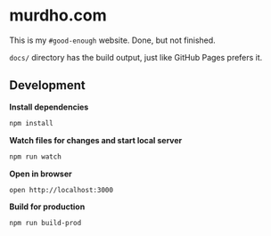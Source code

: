 # murdho.com

This is my `#good-enough` website. Done, but not finished.

`docs/` directory has the build output, just like GitHub Pages prefers it.

## Development

**Install dependencies**
```sh
npm install
```

**Watch files for changes and start local server**
```sh
npm run watch
```

**Open in browser**
```sh
open http://localhost:3000
```

**Build for production**
```sh
npm run build-prod
```
